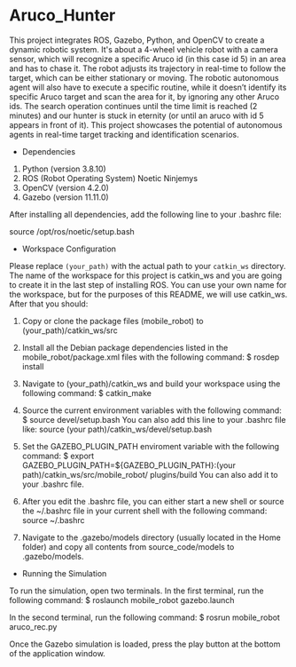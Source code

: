 # Aruco_Hunter

This project integrates ROS, Gazebo, Python, and OpenCV to create a dynamic robotic system. It's about a 4-wheel vehicle robot with a camera sensor, which will recognize a specific Aruco id (in this case id 5) in an area and has to chase it. The robot adjusts its trajectory in real-time to follow the target, which can be either stationary or moving. The robotic autonomous agent will also have to execute a specific routine, while it doesn’t identify its specific Aruco target and scan the area for it, by ignoring any other Aruco ids. The search operation continues until the time limit is reached (2 minutes) and our hunter is stuck in eternity (or until an aruco with id 5 appears in front of it). This project showcases the potential of autonomous agents in real-time target tracking and identification scenarios.

- Dependencies

1. Python (version 3.8.10)
2. ROS (Robot Operating System) Noetic Ninjemys
3. OpenCV (version 4.2.0)
4. Gazebo (version 11.11.0)

After installing all dependencies, add the following line to your .bashrc file:

source /opt/ros/noetic/setup.bash



- Workspace Configuration

Please replace `(your_path)` with the actual path to your `catkin_ws` directory. The name of the workspace for this project is catkin_ws and you are going to create it in the last step of installing ROS. You can use your own name for the workspace, but for the purposes of this README, we will use catkin_ws. After that you should:

1. Copy or clone the package files (mobile_robot) to (your_path)/catkin_ws/src

2. Install all the Debian package dependencies listed in the mobile_robot/package.xml files with 	the following command:
	$ rosdep install

3. Navigate to (your_path)/catkin_ws and build your workspace using the following command:
	$ catkin_make

4. Source the current environment variables with the following command:
	$ source devel/setup.bash 
   You can also add this line to your .bashrc file like:
	source (your path)/catkin_ws/devel/setup.bash
	
5. Set the GAZEBO_PLUGIN_PATH enviroment variable with the following command:
	$ export GAZEBO_PLUGIN_PATH=${GAZEBO_PLUGIN_PATH}:(your path)/catkin_ws/src/mobile_robot/  		  plugins/build
   You can also add it to your .bashrc file.

6. After you edit the .bashrc file, you can either start a new shell or source the ~/.bashrc file 	 in your current shell with the following command: 
	source ~/.bashrc
	
7. Navigate to the .gazebo/models directory (usually located in the Home folder) and copy all     contents from source_code/models to .gazebo/models.    



- Running the Simulation
	
To run the simulation, open two terminals. In the first terminal, run the following command:
	$ roslaunch mobile_robot gazebo.launch

In the second terminal, run the following command:
	$ rosrun mobile_robot aruco_rec.py 
	
Once the Gazebo simulation is loaded, press the play button at the bottom of the application window.

